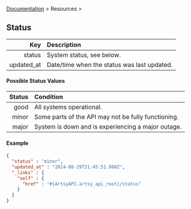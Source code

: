 [Documentation](/docs) &gt; Resources &gt;

## Status

Key           | Description                                 |
-------------:|:--------------------------------------------|
status        | System status, see below.                   |
updated_at    | Date/time when the status was last updated. |

#### Possible Status Values

Status        | Condition                                          |
-------------:|:---------------------------------------------------|
good          | All systems operational.                           |
minor         | Some parts of the API may not be fully functioning.|
major         | System is down and is experiencing a major outage. |

#### Example

``` json
{
  "status" : "minor",
  "updated_at" : "2014-08-29T21:45:51.000Z",
  "_links" : {
    "self" : {
      "href" : "#{ArtsyAPI.artsy_api_root}/status"
    }
  }
}
```
